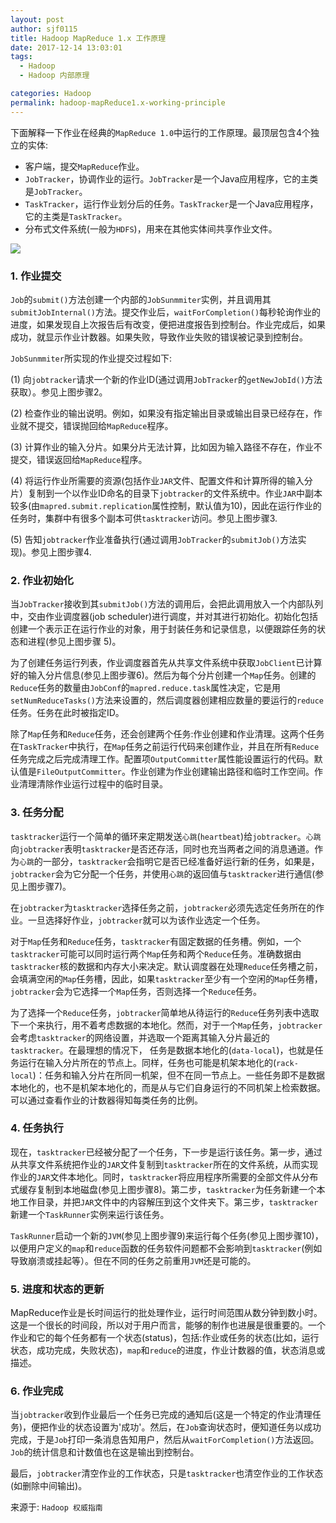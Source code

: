 ```yaml
---
layout: post
author: sjf0115
title: Hadoop MapReduce 1.x 工作原理
date: 2017-12-14 13:03:01
tags:
  - Hadoop
  - Hadoop 内部原理

categories: Hadoop
permalink: hadoop-mapReduce1.x-working-principle
---
```


下面解释一下作业在经典的`MapReduce 1.0`中运行的工作原理。最顶层包含4个独立的实体:

- 客户端，提交`MapReduce`作业。
- `JobTracker`，协调作业的运行。`JobTracker`是一个Java应用程序，它的主类是`JobTracker`。
- `TaskTracker`，运行作业划分后的任务。`TaskTracker`是一个Java应用程序，它的主类是`TaskTracker`。
- 分布式文件系统(一般为`HDFS`)，用来在其他实体间共享作业文件。

![](https://github.com/sjf0115/PubLearnNotes/blob/master/image/Hadoop/Hadoop%20MapReduce1.0%20%E5%B7%A5%E4%BD%9C%E5%8E%9F%E7%90%86-1.png?raw=true)

### 1. 作业提交

`Job`的`submit()`方法创建一个内部的`JobSunmmiter`实例，并且调用其`submitJobInternal()`方法。提交作业后，`waitForCompletion()`每秒轮询作业的进度，如果发现自上次报告后有改变，便把进度报告到控制台。作业完成后，如果成功，就显示作业计数器。如果失败，导致作业失败的错误被记录到控制台。

`JobSunmmiter`所实现的作业提交过程如下:

(1) 向`jobtracker`请求一个新的作业ID(通过调用`JobTracker`的`getNewJobId()`方法获取）。参见上图步骤2。

(2) 检查作业的输出说明。例如，如果没有指定输出目录或输出目录已经存在，作业就不提交，错误抛回给`MapReduce`程序。

(3) 计算作业的输入分片。如果分片无法计算，比如因为输入路径不存在，作业不提交，错误返回给`MapReduce`程序。

(4) 将运行作业所需要的资源(包括作业`JAR`文件、配置文件和计算所得的输入分片）复制到一个以作业ID命名的目录下`jobtracker`的文件系统中。作业`JAR`中副本较多(由`mapred.submit.replication`属性控制，默认值为10)，因此在运行作业的任务时，集群中有很多个副本可供`tasktracker`访问。参见上图步骤3.

(5) 告知`jobtracker`作业准备执行(通过调用`JobTracker`的`submitJob()`方法实现)。参见上图步骤4.

### 2. 作业初始化

当`JobTracker`接收到其`submitJob()`方法的调用后，会把此调用放入一个内部队列中，交由作业调度器(job scheduler)进行调度，并对其进行初始化。初始化包括创建一个表示正在运行作业的对象，用于封装任务和记录信息，以便跟踪任务的状态和进程(参见上图步骤 5)。

为了创建任务运行列表，作业调度器首先从共享文件系统中获取`JobClient`已计算好的输入分片信息(参见上图步骤6)。然后为每个分片创建一个`Map`任务。创建的`Reduce`任务的数量由`JobConf`的`mapred.reduce.task`属性决定，它是用`setNumReduceTasks()`方法来设置的，然后调度器创建相应数量的要运行的`reduce`任务。任务在此时被指定ID。

除了`Map`任务和`Reduce`任务，还会创建两个任务:作业创建和作业清理。这两个任务在`TaskTracker`中执行，在`Map`任务之前运行代码来创建作业，并且在所有`Reduce`任务完成之后完成清理工作。配置项`OutputCommitter`属性能设置运行的代码。默认值是`FileOutputCommitter`。作业创建为作业创建输出路径和临时工作空间。作业清理清除作业运行过程中的临时目录。

### 3. 任务分配

`tasktracker`运行一个简单的循环来定期发送`心跳`(`heartbeat`)给`jobtracker`。`心跳`向`jobtracker`表明`tasktracker`是否还存活，同时也充当两者之间的消息通道。作为`心跳`的一部分，`tasktracker`会指明它是否已经准备好运行新的任务，如果是，`jobtracker`会为它分配一个任务，并使用`心跳`的返回值与`tasktracker`进行通信(参见上图步骤7)。

在`jobtracker`为`tasktracker`选择任务之前，`jobtracker`必须先选定任务所在的作业。一旦选择好作业，`jobtracker`就可以为该作业选定一个任务。

对于`Map`任务和`Reduce`任务，`tasktracker`有固定数据的任务槽。例如，一个`tasktracker`可能可以同时运行两个`Map`任务和两个`Reduce`任务。准确数据由`tasktracker`核的数据和内存大小来决定。默认调度器在处理`Reduce`任务槽之前，会填满空闲的`Map`任务槽，因此，如果`tasktracker`至少有一个空闲的`Map`任务槽，`jobtracker`会为它选择一个`Map`任务，否则选择一个`Reduce`任务。

为了选择一个`Reduce`任务，`jobtracker`简单地从待运行的`Reduce`任务列表中选取下一个来执行，用不着考虑数据的本地化。然而，对于一个`Map`任务，`jobtracker`会考虑`tasktracker`的网络设置，并选取一个距离其输入分片最近的`tasktracker`。在最理想的情况下， 任务是数据本地化的(`data-local`)，也就是任务运行在输入分片所在的节点上。同样，任务也可能是机架本地化的(`rack-local`)：任务和输入分片在所同一机架，但不在同一节点上。一些任务即不是数据本地化的，也不是机架本地化的，而是从与它们自身运行的不同机架上检索数据。可以通过查看作业的计数器得知每类任务的比例。

### 4. 任务执行

现在，`tasktracker`已经被分配了一个任务，下一步是运行该任务。第一步，通过从共享文件系统把作业的`JAR`文件复制到`tasktracker`所在的文件系统，从而实现作业的`JAR`文件本地化。同时，`tasktracker`将应用程序所需要的全部文件从分布式缓存复制到本地磁盘(参见上图步骤8)。第二步，`tasktracker`为任务新建一个本地工作目录，并把`JAR`文件中的内容解压到这个文件夹下。第三步，`tasktracker`新建一个`TaskRunner`实例来运行该任务。

`TaskRunner`启动一个新的`JVM`(参见上图步骤9)来运行每个任务(参见上图步骤10)，以便用户定义的`map`和`reduce`函数的任务软件问题都不会影响到`tasktracker`(例如导致崩溃或挂起等）。但在不同的任务之前重用`JVM`还是可能的。

### 5. 进度和状态的更新

MapReduce作业是长时间运行的批处理作业，运行时间范围从数分钟到数小时。这是一个很长的时间段，所以对于用户而言，能够的制作也进展是很重要的。一个作业和它的每个任务都有一个状态(status)，包括:作业或任务的状态(比如，运行状态，成功完成，失败状态)，`map`和`reduce`的进度，作业计数器的值，状态消息或描述。

### 6. 作业完成

当`jobtracker`收到作业最后一个任务已完成的通知后(这是一个特定的作业清理任务)，便把作业的状态设置为'成功'。然后，在`Job`查询状态时，便知道任务以成功完成，于是`Job`打印一条消息告知用户，然后从`waitForCompletion()`方法返回。`Job`的统计信息和计数值也在这是输出到控制台。

最后，`jobtracker`清空作业的工作状态，只是`tasktracker`也清空作业的工作状态(如删除中间输出)。







































来源于: `Hadoop 权威指南`
